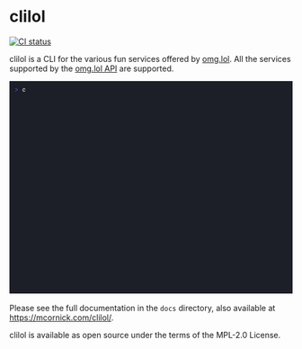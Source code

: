 # clilol

[![CI
status](https://woodpecker.mcornick.dev/api/badges/mcornick/clilol/status.svg
"CI status")](https://woodpecker.mcornick.dev/mcornick/clilol)

clilol is a CLI for the various fun services offered by
[omg.lol](https://omg.lol/). All the services supported by the [omg.lol
API](https://api.omg.lol) are supported.

![Screenshot](docs/clilol.gif "Screenshot")

Please see the full documentation in the `docs` directory, also
available at https://mcornick.com/clilol/.

clilol is available as open source under the terms of the MPL-2.0
License.
